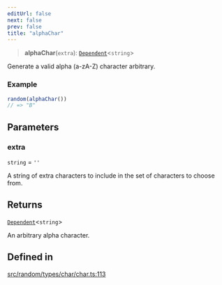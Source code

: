 ```yaml
---
editUrl: false
next: false
prev: false
title: "alphaChar"
---
```


> **alphaChar**(`extra`): [`Dependent`](/api/interfaces/dependent/)\<`string`\>

Generate a valid alpha (a-zA-Z) character arbitrary.

### Example
```ts
random(alphaChar())
// => "B"
```

## Parameters

### extra

`string` = `''`

A string of extra characters to include in the set of characters to choose from.

## Returns

[`Dependent`](/api/interfaces/dependent/)\<`string`\>

An arbitrary alpha character.

## Defined in

[src/random/types/char/char.ts:113](https://github.com/skyleague/axioms/blob/75fb1c5c977f1940e84e5cdcef2be336d1fd81da/src/random/types/char/char.ts#L113)
